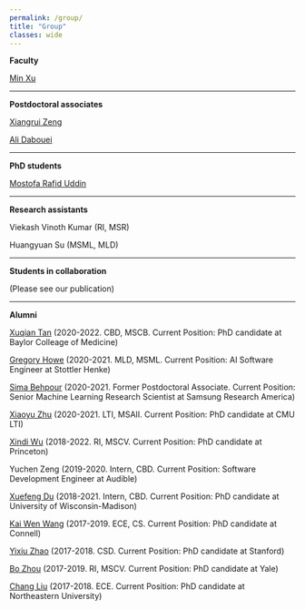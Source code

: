 ```yaml
---
permalink: /group/
title: "Group"
classes: wide
---
```


**Faculty**

[Min Xu](https://xulabs.github.io/min-xu)

---

**Postdoctoral associates**

[Xiangrui Zeng](https://scholar.google.com/citations?user=8gQLySoAAAAJ&view_op=list_works&sortby=pubdate)

[Ali Dabouei](https://alldbi.github.io)

---

**PhD students**

[Mostofa Rafid Uddin](https://duranrafid.github.io)

---

**Research assistants**

Viekash Vinoth Kumar (RI, MSR)

Huangyuan Su (MSML, MLD)

---

**Students in collaboration**

(Please see our publication)

---

**Alumni**

[Xuqian Tan](https://www.linkedin.com/in/xuqian-tan-554a62119/) (2020-2022. CBD, MSCB. Current Position: PhD candidate at Baylor Colleage of Medicine)

[Gregory Howe](https://www.linkedin.com/in/gregory-howe-189506178) (2020-2021. MLD, MSML. Current Position: AI Software Engineer at Stottler Henke)

[Sima Behpour](https://www.linkedin.com/in/sima-behpour-95037713b) (2020-2021. Former Postdoctoral Associate. Current Position: Senior Machine Learning Research Scientist at Samsung Research America)

[Xiaoyu Zhu](https://www.linkedin.com/in/xiaoyuzhu3/) (2020-2021. LTI, MSAII. Current Position: PhD candidate at CMU LTI)

[Xindi Wu](https://www.linkedin.com/in/xindi-cindy-wu-3ba243111) (2018-2022. RI, MSCV. Current Position: PhD candidate at Princeton)

Yuchen Zeng (2019-2020. Intern, CBD. Current Position: Software Development Engineer at Audible)

[Xuefeng Du](https://www.linkedin.com/in/xuefeng-du-094723192) (2018-2021. Intern, CBD. Current Position: PhD candidate at University of Wisconsin-Madison)

[Kai Wen Wang](https://kaiwenw.github.io/) (2017-2019. ECE, CS. Current Position: PhD candidate at Connell)

[Yixiu Zhao](https://www.linkedin.com/in/yixiu-zhao-a00498128/) (2017-2018. CSD. Current Position: PhD candidate at Stanford)

[Bo Zhou](https://www.linkedin.com/in/bo-zhou-514177ab/) (2017-2019. RI, MSCV. Current Position: PhD candidate at Yale)  

[Chang Liu](https://sites.google.com/view/cliu5/home/) (2017-2018. ECE. Current Position: PhD candidate at Northeastern University)
